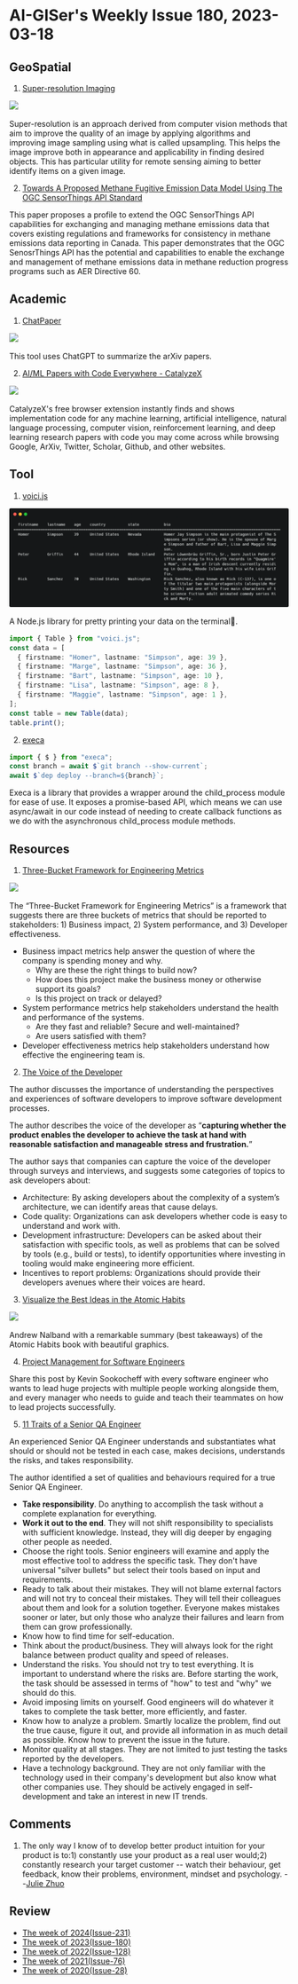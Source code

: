 # AI-GISer's Weekly Issue 180, 2023-03-18

## GeoSpatial

1. [Super-resolution Imaging](https://www.gislounge.com/super-resolution-imaging/?utm_campaign=GISNL-2023-Mar-16)

![](https://cdn.shortpixel.ai/spai/w_810+q_glossy+ret_img+to_webp/https://www.gislounge.com/wp-content/uploads/2021/06/super-resolution-mapscaping.png)

Super-resolution is an approach derived from computer vision methods that aim to improve the quality of an image by applying algorithms and improving image sampling using what is called upsampling. This helps the image improve both in appearance and applicability in finding desired objects. This has particular utility for remote sensing aiming to better identify items on a given image.

2. [Towards A Proposed Methane Fugitive Emission Data Model Using The OGC SensorThings API Standard](https://www.researchgate.net/profile/Daniel-Romm-2/publication/369110146_Platial_Rhythm/links/6409fe86bcd7982d8d6e916e/Platial-Rhythm.pdf#page=90)

This paper proposes a profile to extend the OGC SensorThings API capabilities for exchanging and managing methane emissions data that covers existing regulations and frameworks for consistency in methane emissions data reporting in Canada. This paper demonstrates that the OGC SenosrThings API has the potential and capabilities to enable the exchange and management of methane emissions data in methane reduction progress programs such as AER Directive 60.

## Academic

1. [ChatPaper](https://github.com/kaixindelele/ChatPaper/blob/main/readme_en.md)

![](https://github.com/kaixindelele/ChatPaper/blob/main/images/chatpaper_0314.png)

This tool uses ChatGPT to summarize the arXiv papers.

2. [AI/ML Papers with Code Everywhere - CatalyzeX](https://chrome.google.com/webstore/detail/aiml-papers-with-code-eve/aikkeehnlfpamidigaffhfmgbkdeheil)

![](https://lh3.googleusercontent.com/CZyBZe9z-d_XprmoqvzVHuaQWWSuxuBkVYC_xh_hyxMoav286J80U5Jv8x6AIroA5hz9CcyReyvP9Kh_-qJm1VbNiGY=w640-h400-e365-rj-sc0x00ffffff)

CatalyzeX's free browser extension instantly finds and shows implementation code for any machine learning, artificial intelligence, natural language processing, computer vision, reinforcement learning, and deep learning research papers with code you may come across while browsing Google, ArXiv, Twitter, Scholar, Github, and other websites.

## Tool

1. [voici.js](https://github.com/larswaechter/voici.js)

![](https://github.com/larswaechter/voici.js/raw/main/preview.png)

A Node.js library for pretty printing your data on the terminal🎨.

```ts
import { Table } from "voici.js";
const data = [
  { firstname: "Homer", lastname: "Simpson", age: 39 },
  { firstname: "Marge", lastname: "Simpson", age: 36 },
  { firstname: "Bart", lastname: "Simpson", age: 10 },
  { firstname: "Lisa", lastname: "Simpson", age: 8 },
  { firstname: "Maggie", lastname: "Simpson", age: 1 },
];
const table = new Table(data);
table.print();
```

2. [execa](https://github.com/sindresorhus/execa)

```ts
import { $ } from "execa";
const branch = await $`git branch --show-current`;
await $`dep deploy --branch=${branch}`;
```

Execa is a library that provides a wrapper around the child_process module for ease of use. It exposes a promise-based API, which means we can use async/await in our code instead of needing to create callback functions as we do with the asynchronous child_process module methods.

## Resources

1. [Three-Bucket Framework for Engineering Metrics](https://newsletter.abinoda.com/p/choosing-engineering-metrics)

![](https://substackcdn.com/image/fetch/f_auto,q_auto:good,fl_progressive:steep/https%3A%2F%2Fsubstack-post-media.s3.amazonaws.com%2Fpublic%2Fimages%2Feba972e1-f1bc-4bac-a011-08210a42ef2e_1578x736.png)

The “Three-Bucket Framework for Engineering Metrics” is a framework that suggests there are three buckets of metrics that should be reported to stakeholders: 1) Business impact, 2) System performance, and 3) Developer effectiveness.

- Business impact metrics help answer the question of where the company is spending money and why.
  - Why are these the right things to build now?
  - How does this project make the business money or otherwise support its goals?
  - Is this project on track or delayed?
- System performance metrics help stakeholders understand the health and performance of the systems.
  - Are they fast and reliable? Secure and well-maintained?
  - Are users satisfied with them?
- Developer effectiveness metrics help stakeholders understand how effective the engineering team is.

2. [The Voice of the Developer](https://newsletter.abinoda.com/p/voice-of-the-developer)

The author discusses the importance of understanding the perspectives and experiences of software developers to improve software development processes.

The author describes the voice of the developer as “**capturing whether the product enables the developer to achieve the task at hand with reasonable satisfaction and manageable stress and frustration.**”

The author says that companies can capture the voice of the developer through surveys and interviews, and suggests some categories of topics to ask developers about:

- Architecture: By asking developers about the complexity of a system’s architecture, we can identify areas that cause delays.
- Code quality: Organizations can ask developers whether code is easy to understand and work with.
- Development infrastructure: Developers can be asked about their satisfaction with specific tools, as well as problems that can be solved by tools (e.g., build or tests), to identify opportunities where investing in tooling would make engineering more efficient.
- Incentives to report problems: Organizations should provide their developers avenues where their voices are heard.

3. [Visualize the Best Ideas in the Atomic Habits](https://twitter.com/nalband/status/1631338158976638976)

![](https://pbs.twimg.com/media/FqOtaFcXwAAUODc?format=jpg&name=900x900)

Andrew Nalband with a remarkable summary (best takeaways) of the Atomic Habits book with beautiful graphics.

4. [Project Management for Software Engineers](https://sookocheff.com/post/engineering-management/project-management-for-software-engineers/)

Share this post by Kevin Sookocheff with every software engineer who wants to lead huge projects with multiple people working alongside them, and every manager who needs to guide and teach their teammates on how to lead projects successfully.

5. [11 Traits of a Senior QA Engineer](https://medium.com/@FunCorp/11-traits-of-a-senior-qa-engineer-4181fe907ce3)

An experienced Senior QA Engineer understands and substantiates what should or should not be tested in each case, makes decisions, understands the risks, and takes responsibility.

The author identified a set of qualities and behaviours required for a true Senior QA Engineer.

- **Take responsibility**. Do anything to accomplish the task without a complete explanation for everything.
- **Work it out to the end**. They will not shift responsibility to specialists with sufficient knowledge. Instead, they will dig deeper by engaging other people as needed.
- Choose the right tools. Senior engineers will examine and apply the most effective tool to address the specific task. They don't have universal "silver bullets" but select their tools based on input and requirements.
- Ready to talk about their mistakes. They will not blame external factors and will not try to conceal their mistakes. They will tell their colleagues about them and look for a solution together. Everyone makes mistakes sooner or later, but only those who analyze their failures and learn from them can grow professionally.
- Know how to find time for self-education.
- Think about the product/business. They will always look for the right balance between product quality and speed of releases.
- Understand the risks. You should not try to test everything. It is important to understand where the risks are. Before starting the work, the task should be assessed in terms of "how" to test and "why" we should do this.
- Avoid imposing limits on yourself. Good engineers will do whatever it takes to complete the task better, more efficiently, and faster.
- Know how to analyze a problem. Smartly localize the problem, find out the true cause, figure it out, and provide all information in as much detail as possible. Know how to prevent the issue in the future.
- Monitor quality at all stages. They are not limited to just testing the tasks reported by the developers.
- Have a technology background. They are not only familiar with the technology used in their company's development but also know what other companies use. They should be actively engaged in self-development and take an interest in new IT trends.

## Comments

1. The only way I know of to develop better product intuition for your product is to:1) constantly use your product as a real user would;2) constantly research your target customer -- watch their behaviour, get feedback, know their problems, environment, mindset and psychology.
   --[Julie Zhuo](https://twitter.com/joulee/status/1636759813567959041#m)

## Review

- [The week of 2024(Issue-231)](../2024/issue-231.md)
- [The week of 2023(Issue-180)](../2023/issue-180.md)
- [The week of 2022(Issue-128)](../2022/issue-128.md)
- [The week of 2021(Issue-76)](../2021/issue-76.md)
- [The week of 2020(Issue-28)](../2020/issue-28.md)
